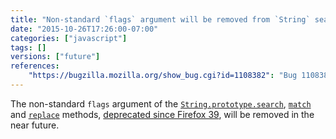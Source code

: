 ```yaml
---
title: "Non-standard `flags` argument will be removed from `String` search methods"
date: "2015-10-26T17:26:00-07:00"
categories: ["javascript"]
tags: []
versions: ["future"]
references:
    "https://bugzilla.mozilla.org/show_bug.cgi?id=1108382": "Bug 1108382 - Remove non-standard flag argument from String.prototype.{search,match,replace}"
---
```

The non-standard `flags` argument of the [`String.prototype.search`](https://developer.mozilla.org/en-US/docs/Web/JavaScript/Reference/Global_Objects/String/search), [`match`](https://developer.mozilla.org/en-US/docs/Web/JavaScript/Reference/Global_Objects/String/match) and [`replace`](https://developer.mozilla.org/en-US/docs/Web/JavaScript/Reference/Global_Objects/String/replace) methods, [deprecated since Firefox 39](https://www.fxsitecompat.com/en-CA/docs/2015/non-standard-flags-argument-of-string-methods-has-been-deprecated/), will be removed in the near future.
